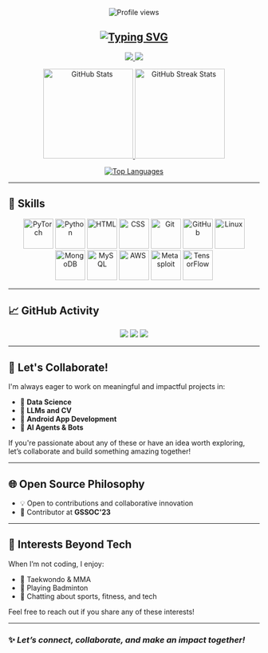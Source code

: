 <!-- Profile Visitor Counter -->
<p align="center">
  <img src="https://komarev.com/ghpvc/?username=itz-sayak&style=for-the-badge" alt="Profile views"/>
</p>

<!-- Animated Typing Header -->
<h2 align="center">
  <a href="https://github.com/itz-sayak">
    <img src="https://readme-typing-svg.demolab.com?font=Georgia&size=20&duration=2500&pause=100&center=true&multiline=true&width=600&height=80&lines=Sayak+Dutta;Computer+Engineer+@+IIT+Gandhinagar;AI+%7C+Computer+Vision+%7C+AI+Agents+%7C+Software+Development;GSSOC'23+Contributor" alt="Typing SVG"/>
  </a>
</h2>

<!-- Contact Badges -->
<p align="center">
  <a href="https://www.linkedin.com/in/sayak-dutta-007abcdefg/">
    <img src="https://img.shields.io/badge/LinkedIn-blue?style=flat-square&logo=linkedin">
  </a>
  <a href="mailto:b200122@nitsikkim.ac.in">
    <img src="https://img.shields.io/badge/Email-red?style=flat-square&logo=gmail&logoColor=white">
  </a>
</p>

<!-- GitHub Stats Section -->
<!-- GitHub Stats Section -->
<p align="center">
  <a href="https://github.com/itz-sayak">
    <img src="https://github-readme-stats.vercel.app/api?username=itz-sayak&show_icons=true&theme=tokyonight&hide_border=true&border_radius=20" alt="GitHub Stats" height="180"/>
  </a>
  <a href="https://streak-stats.demolab.com?user=itz-sayak&theme=tokyonight&hide_border=true&border_radius=20">
    <img src="https://streak-stats.demolab.com?user=itz-sayak&theme=tokyonight&hide_border=true&border_radius=20" alt="GitHub Streak Stats" height="180"/>
  </a>
</p>
<p align="center">
  <a href="https://github.com/itz-sayak">
    <img src="https://github-readme-stats.vercel.app/api/top-langs/?username=itz-sayak&layout=compact&theme=tokyonight&hide_border=true&border_radius=20" alt="Top Languages"/>
  </a>
</p>


---

## 🚀 Skills

<p align="center">
  <img src="https://pytorch.org/assets/images/pytorch-logo.png" width="60" alt="PyTorch"/>
  <img src="https://img.icons8.com/color/144/000000/python.png" width="60" alt="Python"/>
  <img src="https://img.icons8.com/color/144/000000/html-5.png" width="60" alt="HTML"/>
  <img src="https://img.icons8.com/color/144/000000/css3.png" width="60" alt="CSS"/>
  <img src="https://img.icons8.com/color/144/000000/git.png" width="60" alt="Git"/>
  <img src="https://img.icons8.com/color/144/000000/github.png" width="60" alt="GitHub"/>
  <img src="https://img.icons8.com/color/144/000000/linux.png" width="60" alt="Linux"/>
  <img src="https://img.icons8.com/color/144/000000/mongodb.png" width="60" alt="MongoDB"/>
  <img src="https://img.icons8.com/color/144/000000/mysql-logo.png" width="60" alt="MySQL"/>
  <img src="https://img.icons8.com/color/144/000000/amazon-web-services.png" width="60" alt="AWS"/>
  <img src="https://img.icons8.com/color/144/000000/metasploit.png" width="60" alt="Metasploit"/>
  <img src="https://img.icons8.com/color/144/000000/tensorflow.png" width="60" alt="TensorFlow"/>
</p>


---

## 📈 GitHub Activity

<p align="center">
  <img src="http://github-profile-summary-cards.vercel.app/api/cards/profile-details?username=itz-sayak&theme=dracula" />
  <img src="http://github-profile-summary-cards.vercel.app/api/cards/repos-per-language?username=itz-sayak&theme=dracula" />
  <img src="http://github-profile-summary-cards.vercel.app/api/cards/most-commit-language?username=itz-sayak&theme=dracula" />
</p>

---

## 🤝 Let's Collaborate!

I'm always eager to work on meaningful and impactful projects in:

- 🔬 **Data Science**
- 🧠 **LLMs and CV**
- 📱 **Android App Development**
- 🤖 **AI Agents & Bots**

If you're passionate about any of these or have an idea worth exploring, let’s collaborate and build something amazing together!

---

## 🌐 Open Source Philosophy

- 💡 Open to contributions and collaborative innovation
- 🌱 Contributor at **GSSOC'23**

---

## 🎯 Interests Beyond Tech

When I’m not coding, I enjoy:

- 🥋 Taekwondo & MMA
- 🏸 Playing Badminton
- 💬 Chatting about sports, fitness, and tech

Feel free to reach out if you share any of these interests!

---

### ✨ _Let’s connect, collaborate, and make an impact together!_

